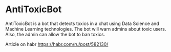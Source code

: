 # AntiToxicBot
AntiToxicBot is a bot that detects toxics in a chat using Data Science and Machine Learning technologies. The bot will warn admins about toxic users. Also, the admin can allow the bot to ban toxics.

Article on habr https://habr.com/ru/post/582130/

